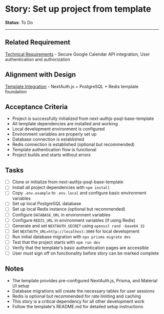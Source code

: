 # Story: Set up project from template

**Status**: To Do

---

## Related Requirement

[Technical Requirements](../requirements.md#technical-requirements) - Secure Google Calendar API integration, User authentication and authorization

## Alignment with Design

[Template Integration](../design.md#template-integration) - NextAuth.js + PostgreSQL + Redis template foundation

## Acceptance Criteria

- Project is successfully initialized from next-authjs-psql-base-template
- All template dependencies are installed and working
- Local development environment is configured
- Environment variables are properly set up
- Database connection is established
- Redis connection is established (optional but recommended)
- Template authentication flow is functional
- Project builds and starts without errors

## Tasks

- [ ] Clone or initialize from next-authjs-psql-base-template
- [ ] Install all project dependencies with `npm install`
- [ ] Copy `.env.example` to `.env.local` and configure basic environment variables
- [ ] Set up local PostgreSQL database
- [ ] Set up local Redis instance (optional but recommended)
- [ ] Configure `DATABASE_URL` in environment variables
- [ ] Configure `REDIS_URL` in environment variables (if using Redis)
- [ ] Generate and set `NEXTAUTH_SECRET` using `openssl rand -base64 32`
- [ ] Set `NEXTAUTH_URL=http://localhost:3000` for local development
- [ ] Run initial database migration with `npx prisma migrate dev`
- [ ] Test that the project starts with `npm run dev`
- [ ] Verify that the template's basic authentication pages are accessible
- [ ] User must sign off on functionality before story can be marked complete

## Notes

- The template provides pre-configured NextAuth.js, Prisma, and Material UI setup
- Database migrations will create the necessary tables for user sessions
- Redis is optional but recommended for rate limiting and caching
- This story is a critical dependency for all other development work
- Follow the template's README.md for detailed setup instructions
